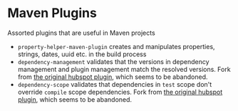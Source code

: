 # Maven Plugins

Assorted plugins that are useful in Maven projects

* `property-helper-maven-plugin` creates and manipulates properties, strings, dates, uuid etc. in the build process
* `dependency-management` validates that the versions in dependency management and plugin management match the resolved versions. Fork from [the original hubspot plugin](https://github.com/HubSpot/dependency-management-maven-plugin), which seems to be abandoned.
* `dependency-scope` validates that dependencies in `test` scope don't override `compile` scope dependencies. Fork from [the original hubspot plugin](https://github.com/HubSpot/dependency-scope-maven-plugin), which seems to be abandoned.
